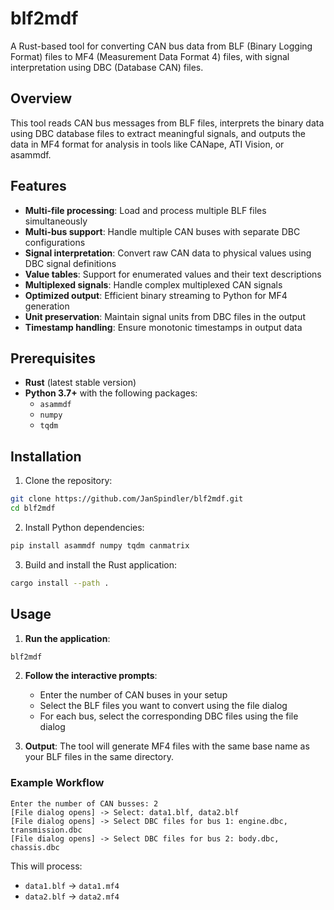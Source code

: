# blf2mdf

A Rust-based tool for converting CAN bus data from BLF (Binary Logging Format) files to MF4 (Measurement Data Format 4) files, with signal interpretation using DBC (Database CAN) files.

## Overview

This tool reads CAN bus messages from BLF files, interprets the binary data using DBC database files to extract meaningful signals, and outputs the data in MF4 format for analysis in tools like CANape, ATI Vision, or asammdf.

## Features

- **Multi-file processing**: Load and process multiple BLF files simultaneously
- **Multi-bus support**: Handle multiple CAN buses with separate DBC configurations
- **Signal interpretation**: Convert raw CAN data to physical values using DBC signal definitions
- **Value tables**: Support for enumerated values and their text descriptions
- **Multiplexed signals**: Handle complex multiplexed CAN signals
- **Optimized output**: Efficient binary streaming to Python for MF4 generation
- **Unit preservation**: Maintain signal units from DBC files in the output
- **Timestamp handling**: Ensure monotonic timestamps in output data

## Prerequisites

- **Rust** (latest stable version)
- **Python 3.7+** with the following packages:
  - `asammdf`
  - `numpy`
  - `tqdm`

## Installation

1. Clone the repository:
```bash
git clone https://github.com/JanSpindler/blf2mdf.git
cd blf2mdf
```

2. Install Python dependencies:
```bash
pip install asammdf numpy tqdm canmatrix
```

3. Build and install the Rust application:
```bash
cargo install --path .
```

## Usage

1. **Run the application**:
```bash
blf2mdf
```

2. **Follow the interactive prompts**:
   - Enter the number of CAN buses in your setup
   - Select the BLF files you want to convert using the file dialog
   - For each bus, select the corresponding DBC files using the file dialog

3. **Output**: The tool will generate MF4 files with the same base name as your BLF files in the same directory.

### Example Workflow

```
Enter the number of CAN busses: 2
[File dialog opens] -> Select: data1.blf, data2.blf
[File dialog opens] -> Select DBC files for bus 1: engine.dbc, transmission.dbc
[File dialog opens] -> Select DBC files for bus 2: body.dbc, chassis.dbc
```

This will process:
- `data1.blf` → `data1.mf4`
- `data2.blf` → `data2.mf4`
